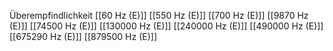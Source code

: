 Überempfindlichkeit
[[60 Hz (E)]]
[[550 Hz (E)]]
[[700 Hz (E)]]
[[9870 Hz (E)]]
[[74500 Hz (E)]]
[[130000 Hz (E)]]
[[240000 Hz (E)]]
[[490000 Hz (E)]]
[[675290 Hz (E)]]
[[879500 Hz (E)]]